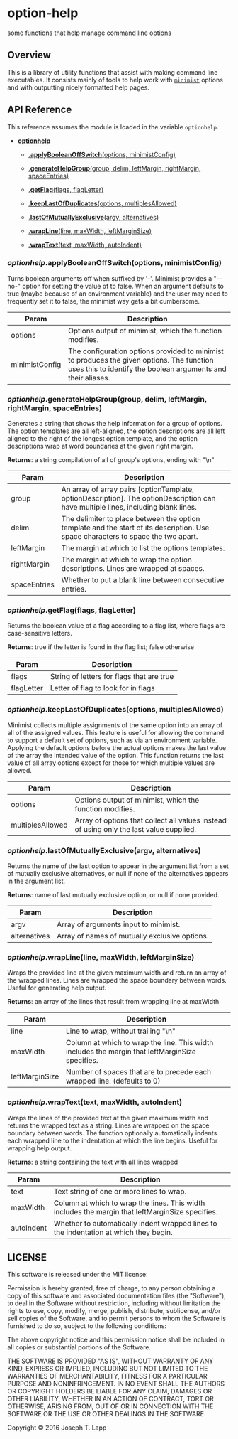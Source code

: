 # option-help
some functions that help manage command line options

## Overview

This is a library of utility functions that assist with making command line executables. It consists mainly of tools to help work with [`minimist`](https://github.com/substack/minimist) options and with outputting nicely formatted help pages.

## API Reference
This reference assumes the module is loaded in the variable `optionhelp`.


* [**optionhelp**](#module_optionhelp)

    * [.**applyBooleanOffSwitch**(options, minimistConfig)](#module_optionhelp.applyBooleanOffSwitch)

    * [.**generateHelpGroup**(group, delim, leftMargin, rightMargin, spaceEntries)](#module_optionhelp.generateHelpGroup)

    * [.**getFlag**(flags, flagLetter)](#module_optionhelp.getFlag)

    * [.**keepLastOfDuplicates**(options, multiplesAllowed)](#module_optionhelp.keepLastOfDuplicates)

    * [.**lastOfMutuallyExclusive**(argv, alternatives)](#module_optionhelp.lastOfMutuallyExclusive)

    * [.**wrapLine**(line, maxWidth, leftMarginSize)](#module_optionhelp.wrapLine)

    * [.**wrapText**(text, maxWidth, autoIndent)](#module_optionhelp.wrapText)


<a name="module_optionhelp.applyBooleanOffSwitch"></a>

### *optionhelp*.**applyBooleanOffSwitch**(options, minimistConfig)
Turns boolean arguments off when suffixed by '-'. Minimist provides a "--no-<arg>" option for setting the value of <arg> to false. When an argument defaults to true (maybe because of an environment variable) and the user may need to frequently set it to false, the minimist way gets a bit cumbersome.


| Param | Description |
| --- | --- |
| options | Options output of minimist, which the function modifies. |
| minimistConfig | The configuration options provided to minimist to produces the given options. The function uses this to identify the boolean arguments and their aliases. |

<a name="module_optionhelp.generateHelpGroup"></a>

### *optionhelp*.**generateHelpGroup**(group, delim, leftMargin, rightMargin, spaceEntries)
Generates a string that shows the help information for a group of options. The option templates are all left-aligned, the option descriptions are all left aligned to the right of the longest option template, and the option descriptions wrap at word boundaries at the given right margin.

**Returns**: a string compilation of all of group's options, ending with "\n"  

| Param | Description |
| --- | --- |
| group | An array of array pairs [optionTemplate, optionDescription]. The optionDescription can have multiple lines, including blank lines. |
| delim | The delimiter to place between the option template and the start of its description. Use space characters to space the two apart. |
| leftMargin | The margin at which to list the options templates. |
| rightMargin | The margin at which to wrap the option descriptions. Lines are wrapped at spaces. |
| spaceEntries | Whether to put a blank line between consecutive entries. |

<a name="module_optionhelp.getFlag"></a>

### *optionhelp*.**getFlag**(flags, flagLetter)
Returns the boolean value of a flag according to a flag list, where flags are case-sensitive letters.

**Returns**: true if the letter is found in the flag list; false otherwise  

| Param | Description |
| --- | --- |
| flags | String of letters for flags that are true |
| flagLetter | Letter of flag to look for in flags |

<a name="module_optionhelp.keepLastOfDuplicates"></a>

### *optionhelp*.**keepLastOfDuplicates**(options, multiplesAllowed)
Minimist collects multiple assignments of the same option into an array of all of the assigned values. This feature is useful for allowing the command to support a default set of options, such as via an environment variable. Applying the default options before the actual options makes the last value of the array the intended value of the option. This function returns the last value of all array options except for those for which multiple values are allowed.


| Param | Description |
| --- | --- |
| options | Options output of minimist, which the function modifies. |
| multiplesAllowed | Array of options that collect all values instead of using only the last value supplied. |

<a name="module_optionhelp.lastOfMutuallyExclusive"></a>

### *optionhelp*.**lastOfMutuallyExclusive**(argv, alternatives)
Returns the name of the last option to appear in the argument list from a set of mutually exclusive alternatives, or null if none of the alternatives appears in the argument list.

**Returns**: name of last mutually exclusive option, or null if none provided.  

| Param | Description |
| --- | --- |
| argv | Array of arguments input to minimist. |
| alternatives | Array of names of mutually exclusive options. |

<a name="module_optionhelp.wrapLine"></a>

### *optionhelp*.**wrapLine**(line, maxWidth, leftMarginSize)
Wraps the provided line at the given maximum width and return an array of the wrapped lines. Lines are wrapped the space boundary between words. Useful for generating help output.

**Returns**: an array of the lines that result from wrapping line at maxWidth  

| Param | Description |
| --- | --- |
| line | Line to wrap, without trailing "\n" |
| maxWidth | Column at which to wrap the line. This width includes the margin that leftMarginSize specifies. |
| leftMarginSize | Number of spaces that are to precede each wrapped line. (defaults to 0) |

<a name="module_optionhelp.wrapText"></a>

### *optionhelp*.**wrapText**(text, maxWidth, autoIndent)
Wraps the lines of the provided text at the given maximum width and returns the wrapped text as a string. Lines are wrapped on the space boundary between words. The function optionally automatically indents each wrapped line to the indentation at which the line begins. Useful for wrapping help output.

**Returns**: a string containing the text with all lines wrapped  

| Param | Description |
| --- | --- |
| text | Text string of one or more lines to wrap. |
| maxWidth | Column at which to wrap the lines. This width includes the margin that leftMarginSize specifies. |
| autoIndent | Whether to automatically indent wrapped lines to the indentation at which they begin. |


## LICENSE

This software is released under the MIT license:

Permission is hereby granted, free of charge, to any person obtaining a copy of this software and associated documentation files (the "Software"), to deal in the Software without restriction, including without limitation the rights to use, copy, modify, merge, publish, distribute, sublicense, and/or sell copies of the Software, and to permit persons to whom the Software is furnished to do so, subject to the following conditions:

The above copyright notice and this permission notice shall be included in all copies or substantial portions of the Software.

THE SOFTWARE IS PROVIDED "AS IS", WITHOUT WARRANTY OF ANY KIND, EXPRESS OR IMPLIED, INCLUDING BUT NOT LIMITED TO THE WARRANTIES OF MERCHANTABILITY, FITNESS FOR A PARTICULAR PURPOSE AND NONINFRINGEMENT. IN NO EVENT SHALL THE AUTHORS OR COPYRIGHT HOLDERS BE LIABLE FOR ANY CLAIM, DAMAGES OR OTHER LIABILITY, WHETHER IN AN ACTION OF CONTRACT, TORT OR OTHERWISE, ARISING FROM, OUT OF OR IN CONNECTION WITH THE SOFTWARE OR THE USE OR OTHER DEALINGS IN THE SOFTWARE.

Copyright © 2016 Joseph T. Lapp